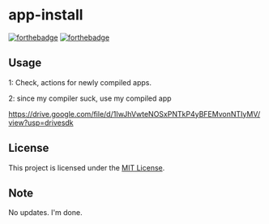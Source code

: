 # app-install

[![forthebadge](https://forthebadge.com/images/badges/built-with-love.svg)](https://forthebadge.com)
[![forthebadge](https://forthebadge.com/images/badges/built-for-android.svg)](https://forthebadge.com)

## Usage
1: Check, actions for newly compiled apps.

2: since my compiler suck, use my compiled app

https://drive.google.com/file/d/1IwJhVwteNOSxPNTkP4yBFEMvonNTIyMV/view?usp=drivesdk

## License
This project is licensed under the [MIT License](LICENSE).

## Note
No updates. I'm done.
